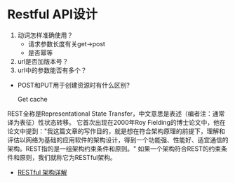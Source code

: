 # Restful API设计

1. 动词怎样准确使用？
   - 请求参数长度有关get->post
   - 是否幂等
2. url是否加版本号？
3. url中的参数能否有多个？

- POST和PUT用于创建资源时有什么区别?

   Get cache







REST全称是Representational State Transfer，中文意思是表述（编者注：通常译为表征）性状态转移。 它首次出现在2000年Roy Fielding的博士论文中，他在论文中提到："我这篇文章的写作目的，就是想在符合架构原理的前提下，理解和评估以网络为基础的应用软件的架构设计，得到一个功能强、性能好、适宜通信的架构。REST指的是一组架构约束条件和原则。" 如果一个架构符合REST的约束条件和原则，我们就称它为RESTful架构。



- [RESTful 架构详解](https://www.runoob.com/w3cnote/restful-architecture.html)
